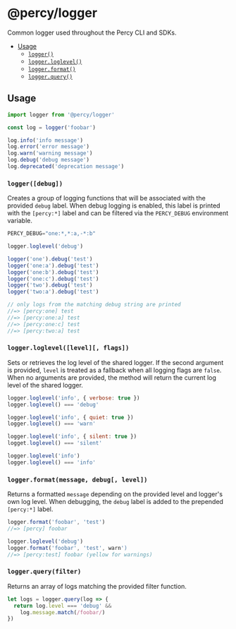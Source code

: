 # @percy/logger

Common logger used throughout the Percy CLI and SDKs.

- [Usage](#usage)
  - [`logger()`](#loggerdebug)
  - [`logger.loglevel()`](#loggerloglevel)
  - [`logger.format()`](#loggerformat)
  - [`logger.query()`](#loggerquery)

## Usage

``` js
import logger from '@percy/logger'

const log = logger('foobar')

log.info('info message')
log.error('error message')
log.warn('warning message')
log.debug('debug message')
log.deprecated('deprecation message')
```

### `logger([debug])`

Creates a group of logging functions that will be associated with the provided `debug` label. When
debug logging is enabled, this label is printed with the `[percy:*]` label and can be filtered via
the `PERCY_DEBUG` environment variable.

``` js
PERCY_DEBUG="one:*,*:a,-*:b"

logger.loglevel('debug')

logger('one').debug('test')
logger('one:a').debug('test')
logger('one:b').debug('test')
logger('one:c').debug('test')
logger('two').debug('test')
logger('two:a').debug('test')

// only logs from the matching debug string are printed
//=> [percy:one] test
//=> [percy:one:a] test
//=> [percy:one:c] test
//=> [percy:two:a] test
```

### `logger.loglevel([level][, flags])`

Sets or retrieves the log level of the shared logger. If the second argument is provided, `level` is
treated as a fallback when all logging flags are `false`. When no arguments are provided, the method
will return the current log level of the shared logger.

``` js
logger.loglevel('info', { verbose: true })
logger.loglevel() === 'debug'

logger.loglevel('info', { quiet: true })
logger.loglevel() === 'warn'

logger.loglevel('info', { silent: true })
logget.loglevel() === 'silent'

logger.loglevel('info')
logger.loglevel() === 'info'
```

### `logger.format(message, debug[, level])`

Returns a formatted `message` depending on the provided level and logger's own log level. When
debugging, the `debug` label is added to the prepended `[percy:*]` label.

``` js
logger.format('foobar', 'test')
//=> [percy] foobar

logger.loglevel('debug')
logger.format('foobar', 'test', warn')
//=> [percy:test] foobar (yellow for warnings)
```

### `logger.query(filter)`

Returns an array of logs matching the provided filter function.

``` js
let logs = logger.query(log => {
  return log.level === 'debug' &&
    log.message.match(/foobar/)
})
```
